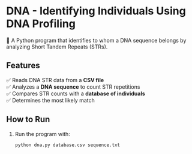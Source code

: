 # DNA - Identifying Individuals Using DNA Profiling  

🧬 A Python program that identifies to whom a DNA sequence belongs by analyzing Short Tandem Repeats (STRs).  

## Features  
✅ Reads DNA STR data from a **CSV file**  
✅ Analyzes a **DNA sequence** to count STR repetitions  
✅ Compares STR counts with a **database of individuals**  
✅ Determines the most likely match  

## How to Run  
1. Run the program with:  
   ```bash
   python dna.py database.csv sequence.txt
